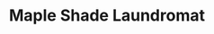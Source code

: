 ---
title: "Maple Shade Laundromat"
url: /maple-shade-township/maple-shade-laundromat/
shop: laundry
---